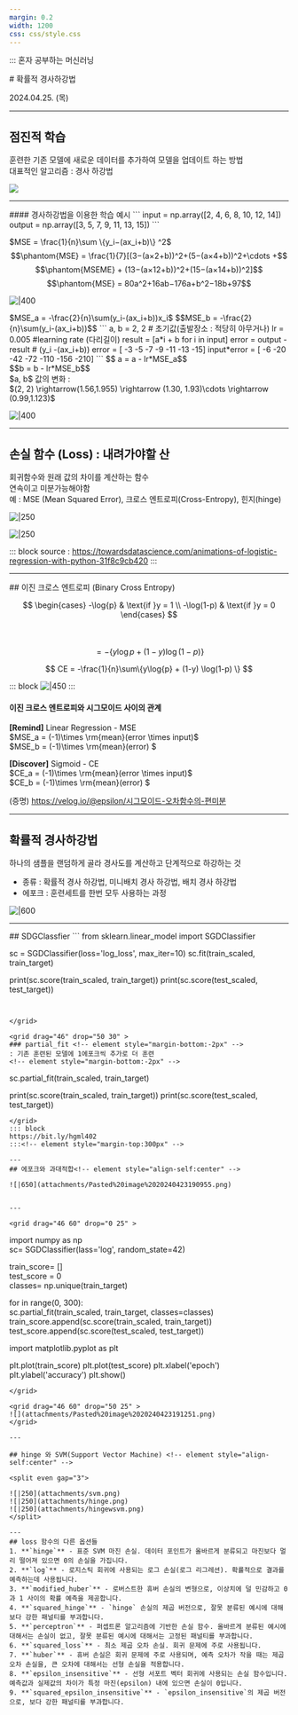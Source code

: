 ```yaml
---
margin: 0.2
width: 1200
css: css/style.css
---
```

:::    혼자 공부하는 머신러닝

<grid drag="100 50" drop="0 20">
# 확률적 경사하강법
</grid>
<grid drag="20 5" drop="45 70" >

2024.04.25. (목)

</grid>

---

## 점진적 학습 <!-- element style="align-self:center" -->

훈련한 기존 모델에 새로운 데이터를 추가하여 모델을 업데이트 하는 방법<br>대표적인 알고리즘 : 경사 하강법 <!-- element style="align-self:center" -->

![](https://velog.velcdn.com/images%2Fsset2323%2Fpost%2Fe7b4fe6c-1395-4ea8-88e0-3e7e598e5519%2Fimage.png)

---

<grid drag="50" drop="0 0">
#### 경사하강법을 이용한 학습 예시
```
input = np.array([2, 4, 6, 8, 10, 12, 14])
output = np.array([3, 5, 7, 9, 11, 13, 15])
```

$MSE = \frac{1}{n}\sum \{y_i​−(ax_i​+b)\} ^2$
$$\phantom{MSE} =  \frac{1}{7}[(3−(a×2+b))^2+(5−(a×4+b))^2+\cdots +$$
$$\phantom{MSEME} + (13−(a×12+b))^2+(15−(a×14+b))^2]$$
$$\phantom{MSE} = 80a^2+16ab−176a+b^2−18b+97$$
<!-- element align="left" style="font-size:22.5px"-->
![|400](attachments\Pasted%20image%2020240422235053.png)
</grid>

<grid drag = "50 10" drop="55 ">
$MSE_a  = -\frac{2}{n}\sum(y_i-(ax_i+b))x_i$
$$MSE_b = -\frac{2}{n}\sum(y_i-(ax_i+b))$$
```
a, b = 2, 2 # 초기값(출발장소 : 적당히 아무거나)
lr = 0.005 #learning rate (다리길이)
result = [a*i + b for i in input]
error = output - result # (y_i -(ax_i+b))
error = [ -3 -5 -7 -9 -11 -13 -15]
input*error =  [ -6 -20 -42 -72 -110 -156 -210] 
```
$$ a = a - lr*MSE_a$$ <br>
$$b  = b - lr*MSE_b$$
<br>
$a, b$ 값의 변화 : <br>
$(2, 2) \rightarrow(1.56,1.955) \rightarrow (1.30, 1.93)\cdots \rightarrow (0.99,1.123)$


![|400](attachments/Pasted%20image%2020240423000532.png)

</grid>

---
## 손실 함수 (Loss) : 내려가야할 산
회귀함수와 원래 값의 차이를 계산하는 함수 <br> 연속이고 미분가능해야함<br>예 : MSE (Mean Squared Error), 크로스 엔트로피(Cross-Entropy), 힌지(hinge) 

<split even gap="5">

![|250](attachments/Pasted%20image%2020240423010546.png)

![|250](attachments/Pasted%20image%2020240423010325.png)

</split>

::: block
source : https://towardsdatascience.com/animations-of-logistic-regression-with-python-31f8c9cb420<!-- element class="src" -->
:::

---

<grid drag="100 100" drop="5 -40">
## 이진 크로스 엔트로피 (Binary Cross Entropy)
</grid>

<grid darg="40 70" drop="10 10">

$$ \begin{cases} -\log{p} & \text{if }y = 1 \\ -\log(1-p) & \text{if }y = 0 \end{cases} $$<br><br>
$$= -\{y\log{p} + (1-y) \log(1-p) \} $$

$$ CE  = -\frac{1}{n}\sum\{y\log{p} + (1-y) \log(1-p) \} $$

::: block
![|450](attachments/Pasted%20image%2020240423020546.png)
::: <!-- element style="align-self:start" -->

</drag>

<grid drag="80 70" drop="90 10" >

#### 이진 크로스 엔트로피와 시그모이드 사이의 관계

**[Remind]** Linear Regression - MSE
<br>$MSE_a = (-1)\times \rm{mean}(error \times input)$
<br>$MSE_b = (-1)\times \rm{mean}(error) $

**[Discover]** Sigmoid - CE
<br>$CE_a = (-1)\times \rm{mean}(error \times input)$
<br>$CE_b = (-1)\times \rm{mean}(error) $

(증명) https://velog.io/@epsilon/시그모이드-오차함수의-편미분
</grid>

---
## 확률적 경사하강법
하나의 샘플을 랜덤하게 골라 경사도를 계산하고 단계적으로 하강하는 것
* 종류 : 확률적 경사 하강법, 미니배치 경사 하강법, 배치 경사 하강법
* 에포크 : 훈련세트를 한번 모두 사용하는 과정

![|600](attachments/Pasted%20image%2020240423020016.png)

---

<grid drag="100 20" drop="0 20">
## SDGClassfier
</grid>

<grid drag="46" drop="0 35" >
```
  from sklearn.linear_model import SGDClassifier

sc = SGDClassifier(loss='log_loss', max_iter=10)
sc.fit(train_scaled, train_target)

print(sc.score(train_scaled, train_target))
print(sc.score(test_scaled, test_target))
```


</grid>

<grid drag="46" drop="50 30" >
### partial_fit <!-- element style="margin-bottom:-2px" -->
: 기존 훈련된 모델에 1에포크씩 추가로 더 훈련
<!-- element style="margin-bottom:-2px" -->
```
sc.partial_fit(train_scaled, train_target)

print(sc.score(train_scaled, train_target))
print(sc.score(test_scaled, test_target))
```
</grid>
::: block
https://bit.ly/hgml402
:::<!-- element style="margin-top:300px" -->

---
## 에포크와 과대적합<!-- element style="align-self:center" -->

![|650](attachments/Pasted%20image%2020240423190955.png)


---

<grid drag="46 60" drop="0 25" >

```
import numpy as np  
sc= SGDClassifier(lass='log', random_state=42)

train_score= []  
test_score = 0  
classes= np.unique(train_target)

for in range(0, 300):  
sc.partial_fit(train_scaled, train_target, classes=classes) 
train_score.append(sc.score(train_scaled, train_target)) 
test_score.append(sc.score(test_scaled, test_target))

import matplotlib.pyplot as plt

plt.plot(train_score) 
plt.plot(test_score) 
plt.xlabel('epoch') 
plt.ylabel('accuracy') 
plt.show()
```
</grid>

<grid drag="46 60" drop="50 25" >
![](attachments/Pasted%20image%2020240423191251.png)
</grid>

---

## hinge 와 SVM(Support Vector Machine) <!-- element style="align-self:center" -->

<split even gap="3">

![|250](attachments/svm.png) 
![|250](attachments/hinge.png) 
![|250](attachments/hingewsvm.png) 
</split>

---
## loss 함수의 다른 옵션들
1. **`hinge`** - 표준 SVM 마진 손실. 데이터 포인트가 올바르게 분류되고 마진보다 멀리 떨어져 있으면 0의 손실을 가집니다.
2. **`log`** - 로지스틱 회귀에 사용되는 로그 손실(로그 리그레션). 확률적으로 결과를 예측하는데 사용됩니다.
3. **`modified_huber`** - 로버스트한 휴버 손실의 변형으로, 이상치에 덜 민감하고 0과 1 사이의 확률 예측을 제공합니다.
4. **`squared_hinge`** - `hinge` 손실의 제곱 버전으로, 잘못 분류된 예시에 대해 보다 강한 패널티를 부과합니다.
5. **`perceptron`** - 퍼셉트론 알고리즘에 기반한 손실 함수. 올바르게 분류된 예시에 대해서는 손실이 없고, 잘못 분류된 예시에 대해서는 고정된 패널티를 부과합니다.
6. **`squared_loss`** - 최소 제곱 오차 손실. 회귀 문제에 주로 사용됩니다.
7. **`huber`** - 휴버 손실은 회귀 문제에 주로 사용되며, 예측 오차가 작을 때는 제곱 오차 손실을, 큰 오차에 대해서는 선형 손실을 적용합니다.
8. **`epsilon_insensitive`** - 선형 서포트 벡터 회귀에 사용되는 손실 함수입니다. 예측값과 실제값의 차이가 특정 마진(epsilon) 내에 있으면 손실이 0입니다.
9. **`squared_epsilon_insensitive`** - `epsilon_insensitive`의 제곱 버전으로, 보다 강한 패널티를 부과합니다.